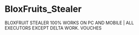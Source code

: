 # BloxFruits_Stealer
BLOXFRUIT STEALER 100% WORKS ON PC AND MOBILE | ALL EXECUTORS EXCEPT DELTA WORK. VOUCHES
